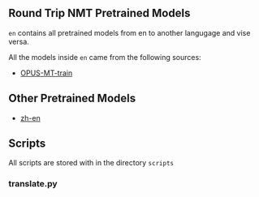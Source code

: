 ## Round Trip NMT Pretrained Models

`en` contains all pretrained models from en to another langugage and vise versa. 

All the models inside `en` came from the following sources:
- [OPUS-MT-train](https://github.com/Helsinki-NLP/OPUS-MT-train) 

## Other Pretrained Models
- [zh-en](https://github.com/twairball/fairseq-zh-en) 

## Scripts

All scripts are stored with in the directory `scripts` 

### translate.py
